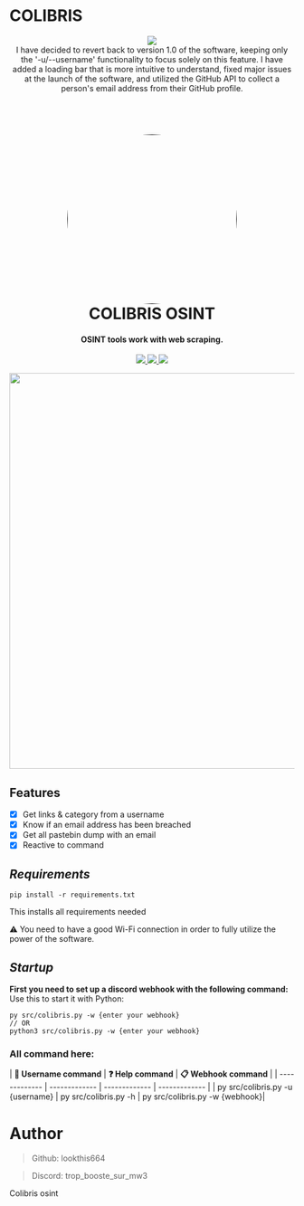 # COLIBRIS
<p align="center">
  <img src="https://img.shields.io/badge/last%20update-18%2F03%2F24-red">
  <br>
  I have decided to revert back to version 1.0 of the software, keeping only the '-u/--username' functionality to focus solely on this feature. I have added a loading bar that is more intuitive to understand, fixed major issues at the launch of the software, and utilized the GitHub API to collect a person's email address from their GitHub profile.

<h1 align="center">
  <br>
  <a href="">
    <img src="photo/logo.png" width=300 style="border-radius:50%">
  </a> 
  </div>
  <br>
  COLIBRIS OSINT
  <br>
</h1>

<h4 align="center">OSINT tools work with web scraping.</h4>

<p align="center">
  <a href="">
    <img src="https://img.shields.io/badge/version-v2.1.6-blue">
  </a>
  <a href="">
    <img src="https://img.shields.io/badge/platform-windows%2Fmacos%2Flinux-lightgrey">
  </a>
  <a href="">
      <img src="https://img.shields.io/badge/format-Python 3.11-l">
  </a>
</p>

<p align="center">
  <img src="photo/1.png" width=700>
</p>


## **Features**
- [x] Get links & category from a username
- [X] Know if an email address has been breached
- [X] Get all pastebin dump with an email
- [X] Reactive to command

## **_Requirements_**
```
pip install -r requirements.txt
```
This installs all requirements needed

⚠️ You need to have a good Wi-Fi connection in order to fully utilize the power of the software.


## **_Startup_**
**First you need to set up a discord webhook with the following command:**
Use this to start it with Python:
```
py src/colibris.py -w {enter your webhook}
// OR
python3 src/colibris.py -w {enter your webhook}
```


### All command here:
| **👀 Username command**  | **❓ Help command** | **📋 Webhook command** |
| ------------- | ------------- |  ------------- | ------------- | 
| py src/colibris.py -u {username} |  py src/colibris.py -h | py src/colibris.py -w {webhook}| 

# Author

> Github: lookthis664

> Discord: trop_booste_sur_mw3

Colibris osint

